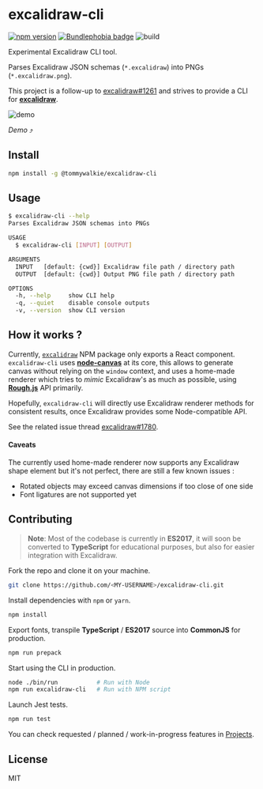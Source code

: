 # excalidraw-cli
[![npm version](https://img.shields.io/npm/v/@tommywalkie/excalidraw-cli)](https://www.npmjs.com/package/@tommywalkie/excalidraw-cli) [![Bundlephobia badge](https://badgen.net/bundlephobia/min/@tommywalkie/excalidraw-cli)](https://bundlephobia.com/result?p=@tommywalkie/excalidraw-cli@latest) ![build](https://github.com/tommywalkie/excalidraw-cli/workflows/build/badge.svg?branch=master)

Experimental Excalidraw CLI tool.

Parses Excalidraw JSON schemas (`*.excalidraw`) into PNGs (`*.excalidraw.png`).

This project is a follow-up to [excalidraw#1261](https://github.com/excalidraw/excalidraw/issues/1261) and strives to provide a CLI for **[excalidraw](https://github.com/excalidraw/excalidraw)**.

![demo](https://raw.githubusercontent.com/tommywalkie/excalidraw-cli/master/.github/assets/demo.gif)

_Demo_ ⤴️

## Install

```bash
npm install -g @tommywalkie/excalidraw-cli
```

## Usage

```bash
$ excalidraw-cli --help
Parses Excalidraw JSON schemas into PNGs

USAGE
  $ excalidraw-cli [INPUT] [OUTPUT]

ARGUMENTS
  INPUT   [default: {cwd}] Excalidraw file path / directory path
  OUTPUT  [default: {cwd}] Output PNG file path / directory path

OPTIONS
  -h, --help     show CLI help
  -q, --quiet    disable console outputs
  -v, --version  show CLI version
```

## How it works ?

Currently, [`excalidraw`](https://www.npmjs.com/package/excalidraw) NPM package only exports a React component. `excalidraw-cli` uses **[node-canvas](https://github.com/Automattic/node-canvas)** at its core, this allows to generate canvas without relying on the `window` context, and uses a home-made renderer which tries to _mimic_ Excalidraw's as much as possible, using [**Rough.js**](https://roughjs.com/) API primarily.

Hopefully, `excalidraw-cli` will directly use Excalidraw renderer methods for consistent results, once Excalidraw provides some Node-compatible API.

See the related issue thread [excalidraw#1780](https://github.com/excalidraw/excalidraw/issues/1780).

#### Caveats

The currently used home-made renderer now supports any Excalidraw shape element but it's not perfect, there are still a few known issues :
- Rotated objects may exceed canvas dimensions if too close of one side
- Font ligatures are not supported yet

## Contributing

> **Note**: Most of the codebase is currently in **ES2017**, it will soon be converted to **TypeScript** for educational purposes, but also for easier integration with Excalidraw.

Fork the repo and clone it on your machine.

```sh
git clone https://github.com/<MY-USERNAME>/excalidraw-cli.git
```

Install dependencies with `npm` or `yarn`.

```sh
npm install
```

Export fonts, transpile **TypeScript** / **ES2017** source into **CommonJS** for production.

```sh
npm run prepack
```

Start using the CLI in production. 

```sh
node ./bin/run           # Run with Node
npm run excalidraw-cli   # Run with NPM script
```

Launch Jest tests.

```sh
npm run test
```

You can check requested / planned / work-in-progress features in [Projects](https://github.com/tommywalkie/excalidraw-cli/projects).

## License

MIT